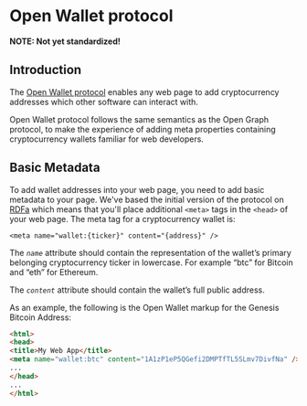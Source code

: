 # Open Wallet protocol

**NOTE: Not yet standardized!**

## Introduction

The [Open Wallet protocol](https://openwalletprotocol.org) enables any web page to add cryptocurrency addresses which other software can interact with.

Open Wallet protocol follows the same semantics as the Open Graph protocol, to make the experience of adding meta properties containing cryptocurrency wallets familiar for web developers.

## Basic Metadata

To add wallet addresses into your web page, you need to add basic metadata to
your page. We've based the initial version of the protocol on
<a href="http://en.wikipedia.org/wiki/RDFa">RDFa</a> which means that you'll place
additional <code>&lt;meta&gt;</code> tags in the <code>&lt;head&gt;</code> of your web page. The 
meta tag for a cryptocurrency wallet is:

<p> <code>&lt;meta name="wallet:{ticker}" content="{address}" /&gt;</code> </p>

<p>The <i><code>name</code></i> attribute should contain the representation of the wallet’s primary belonging cryptocurrency ticker in lowercase. For example “btc” for Bitcoin and “eth” for Ethereum.</p>

<p>The <i><code>content</code></i> attribute should contain the wallet’s full public address.</p>

<p>As an example, the following is the Open Wallet markup for the Genesis Bitcoin Address:</p>

```html
<html>
<head>
<title>My Web App</title>
<meta name="wallet:btc" content="1A1zP1eP5QGefi2DMPTfTL5SLmv7DivfNa" />
...
</head>
...
</html>
```
